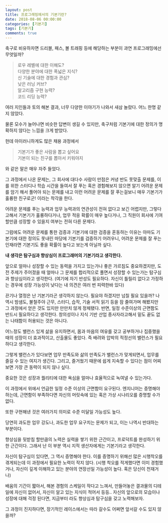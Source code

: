 ```yaml
---
layout: post
title: 프로그래밍에서의 기본기란?
date: 2018-08-06 00:00:00
categories: [기본기]
tags: [기본기]
comments: true
---
```


축구로 비유하자면 드리블, 패스, 볼 트래핑 등에 해당하는 부분이 과연 프로그래밍에선 무엇일까?

>로우 레벨에 대한 이해도?  
>다양한 분야에 대한 폭넓은 지식?  
>신 기술에 대한 경험과 관심?  
>낮은 러닝 커브?  
>알고리즘 구현 능력?  
>코드 리딩 능력?  

여러 지인들과 토의 해본 결과, 너무 다양한 이야기가 나와서 새삼 놀랐다.
어느 한명 같지 않았다.

물론 모수가 늘어나면 비슷한 답변이 생길 수 있지만, 축구처럼 기본기에 대한 정의가 명확하지 않다는 느낌을 크게 받았다.

헌데 아이러니하게도 많은 채용 과정에서 
>기본기가 좋은 사람을 뽑고 싶어요  
>기본이 되는 친구를 뽑아서 키워야지 

와 같은 말은 매우 자주 들었다.  

그 과정에서 나온 문제는, 그 회사에 대다수 사람이 만점은 커녕 반도 못맞출 문제를, 이를 위한 스터디나 학습 시간을 들여서 잘 푸는 혹은 경험해보지 않으면 알기 어려운 문제를 암기 해서 풀어야 되는 문제를 내고 이런 어려운 문제를 잘 푸는걸보니 매우 기본기가 훌륭한 친구로군! 이라는 착각을 한다.

어려운 문제를 푸는 능력과 업무 능력과의 연관성이 전혀 없다고 보긴 어렵지만, 그렇다고해서 기본기가 훌륭하다거나, 업무 적응 확률이 매우 높다거나, 그 직원이 회사에 기여할만큼 성장할 수 있을지 여부는 전혀 다른 문제다.

그럼에도 어려운 문제를 통한 검증과 기본기에 대한 검증을 혼동하는 이유는 아마도 기본기에 대한 정의도 못내린 마당에 기본기를 검증하기 어려우니, 어려운 문제를 잘 푸는 인재라면 기본기도 좋을 확률이 높다고 보는게 아닐까 싶다.

**내 생각은 탐구심과 향상심이 프로그래머의 기본기라고 생각한다.**

앞으로 얼마나 성장할 수 있는 동력을 가지고 있는가나 좋은 가르침도 중요하겠지만, 도전 주제가 주어졌을 때 얼마나 그 문제를 합리적으로 풀면서 성장할 수 있는가는 탐구심과 향상심이라고 생각한다. (여기에 자기 반성도 필요하다. 자신이 틀릴리 없다고 가정하는 경우에 성장 가능성이 낮다는 내 의견은 여러 번 피력한바 있다)

끈기나 열정은 난 기본기라곤 생각하지 않는다. 필요야 하겠지만 넘칠 필요 있을까?
나 역시 밤샘도, 불철주야 근무, 스터디, 습작, 기술 서적 읽기 등을 잠 줄여가며 해봤지만 그 과정에서 얻은 것도 있지만 만만치 않게 정체됐다. 반면, 일정 수준이상의 근면함도 반드시 필요하다고 생각한다. 창의성이나 지식 기반 산업 종사자라고해서 밑도 끝도 없는 나태함이 허용되는 것은 아니다. 

어느정도 밸런스 있게 삶을 유지하면서, 몸과 마음의 여유를 갖고 공부하거나 집중했을 때의 성장이 더 효과적이고, 산출물도 좋았다.
즉 배려와 압박의 적정선의 밸런스가 필요하다고 생각한다.

그렇게 밸런스가 있다보면 업무 만족도와 삶의 만족도가 밸런스가 맞게되면서, 업무를 즐길 수 있는 여지가 생긴다.
그리고, 즐거웠기 때문에 쉽게 지속할 수 있다는 점이 어찌보면 가장 큰 동력이 되지 않나 싶다.

중요한 것은 성장과 퀄리티에 대한 욕심을 얼마나 효율적으로 녹여낼 수 있는가다.

이 과정에서 위에서 언급한 일정 수준 이상의 근면함이 요구된다. 엔지니어는 증명해야하는데, 근면함이 부족하다면 자신의 머릿속에 있는 혹은 가상 시나리오를 증명할 수가 없다.

또한 구현해낸 것은 여러가지 의미로 수준 미달일 가능성도 높다.

당연히 과도한 업무 강도나, 과도한 업무 요구치는 문제가 되고, 이는 나역시 반대하는 부분이다.

향상심을 뒷받침 할만큼의 노력은 실력을 쌓기 위한 근간이고, 프로덕트를 완성하기 위한 근간이다. 그래서 난 이 부분 역시 지적 생산자에게는 기본기라고 생각한다.

자신이 탐구심이 있다면, 그 역시 증명해야 한다. 이를 증명하기 위해선 많은 시행착오를 겪게되는데 이 과정에서 필요한 노력이 작지 않다. (시행 착오를 적게했다면 이미 경험했거나, 자신이 깊게 이해하고 있는 분야의 연장선일 가능성이 높다. 혹은 당신이 천재거나)

배움의 기간이 짧아서, 해본 경험의 스케일이 작다고 느껴서, 만들어놓은 결과물의 디테일에 자신이 없어서, 자신이 알고 있는 지식이 적어서 등등.. 자신의 앞으로의 모습이나 성장에 대해 걱정 된다면, 지금부터 라도 향상심과 탐구심을 갖고 노력해보자.

그 과정이 진지하다면, 장기적인 레이스에서는 따라 갈수도 어쩌면 앞서갈 수도 있지 않을까?